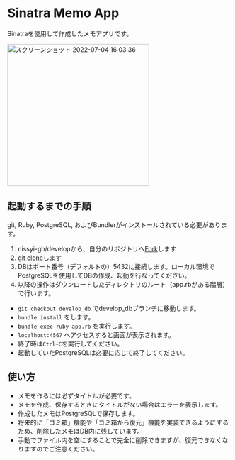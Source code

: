 # Sinatra Memo App
Sinatraを使用して作成したメモアプリです。
<br>

<img width="320" alt="スクリーンショット 2022-07-04 16 03 36" src="https://user-images.githubusercontent.com/81596063/177102542-9b985633-fb41-4c43-baf7-de65b1645df5.png">

## 起動するまでの手順
git, Ruby, PostgreSQL, およびBundlerがインストールされている必要があります。

1. nissyi-gh/developから、自分のリポジトリへ[Fork](https://docs.github.com/ja/get-started/quickstart/fork-a-repo#forking-a-repository)します
2. [git clone](https://docs.github.com/ja/get-started/quickstart/fork-a-repo#cloning-your-forked-repository)します
3. DBはポート番号（デフォルトの）5432に接続します。ローカル環境でPostgreSQLを使用してDBの作成、起動を行なってください。
4. 以降の操作はダウンロードしたディレクトリのルート（app.rbがある階層）で行います。
  - `git checkout develop_db` でdevelop_dbブランチに移動します。
  - `bundle install` をします。
  - `bundle exec ruby app.rb` を実行します。
  - `localhost:4567` へアクセスすると画面が表示されます。
  - 終了時は`Ctrl+C`を実行してください。
  - 起動していたPostgreSQLは必要に応じて終了してください。

## 使い方

- メモを作るには必ずタイトルが必要です。
- メモを作成、保存するときにタイトルがない場合はエラーを表示します。
- 作成したメモはPostgreSQLで保存します。
- 将来的に「ゴミ箱」機能や「ゴミ箱から復元」機能を実装できるようにするため、削除したメモはDB内に残しています。
- 手動でファイル内を空にすることで完全に削除できますが、復元できなくなりますのでご注意ください。
